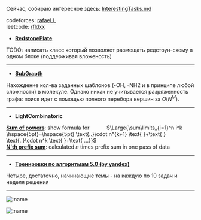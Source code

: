 Сейчас, собираю интересное здесь: [InterestingTasks.md](InterestingTasks.md/)

codeforces: [rafaeLL](https://codeforces.com/profile/rafaeLL) \
leetcode: [rfldxx](https://leetcode.com/u/rfldxx)



$\text{ }$

$\text{ }$

* **[RedstonePlate](RedstonePlate/)**

TODO: написать класс который позволяет размещать редстоун-схему в одном блоке (поддерживая вложеность)

---


$\text{ }$

* **[SubGrapth](SubGrapth/)**

Нахождение кол-ва заданных шаблонов (-OH, -NH2 и в принципе любой сложности) в молекуле.
Однако никак не учитывается разряженность графа: поиск идет с помощью полного перебора вершин за $O(N^M)$.

---


$\text{ }$

* **LightCombinatoric**

**[Sum of powers](https://github.com/rfldxx/Simple_projects/tree/main/Sum%20of%20powers)**:   show formula for $\hspace{30pt}$ $\Large{\sum\limits_{i=1}^n i^k \hspace{5pt}=\hspace{5pt} \text{..}\cdot n^{k+1} \text{ }+\text{ } \text{..}\cdot n^k \text{ }+\text{ ...}}$ \
**[N'th prefix sum](https://github.com/rfldxx/Simple_projects/tree/main/N'th%20prefix%20sum)**: calculated $n$ times prefix sum in one pass of data

---


$\text{ }$

* **[Тренировки по алгоритмам 5.0 (by yandex)](https://github.com/rfldxx/Simple_projects/tree/main/Yandex%20algorithm%20training%205.0)**

Четыре, достаточно, начинающие темы - на каждую по 10 задач и неделя решения

---


![:name](https://www.codewars.com/users/Rei_00/badges/large)

$\text{ }$

![:name](https://count.getloli.com/get/@:rfldxx)
